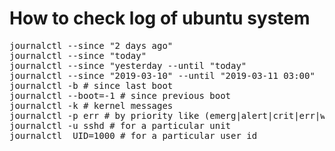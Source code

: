 # How to check log of ubuntu system
<pre>
journalctl --since "2 days ago"  
journalctl --since "today"
journalctl --since "yesterday --until "today" 
journalctl --since "2019-03-10" --until "2019-03-11 03:00"
journalctl -b # since last boot 
journalctl --boot=-1 # since previous boot 
journalctl -k # kernel messages
journalctl -p err # by priority like (emerg|alert|crit|err|warning|info|debug)
journalctl -u sshd # for a particular unit 
journalctl _UID=1000 # for a particular user id
</pre>
